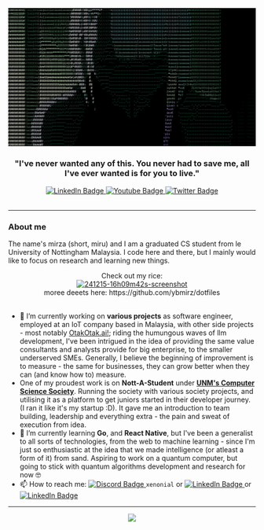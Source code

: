 <img src="./img/her1.gif" alt="just lovely" />

<h3 align="center"><strong>
"I've never wanted any of this. You never had to save me, all I've ever wanted is for you to live."
</strong></h3>

<div id="badges" align="center">
  <a href="http://linkedin.com/in/mirzahidayat">
    <img src="https://img.shields.io/badge/LinkedIn-blue?style=flat-square&logo=linkedin&logoColor=white" alt="LinkedIn Badge"/>
  </a>
  <a href="https://www.instagram.com/miruuuza/">
    <img src="https://img.shields.io/badge/Instagram-cd486b?style=flat-square&logo=youtube&logoColor=white" alt="Youtube Badge"/>
  </a>
  <a href="https://x.com/miruuuza">
    <img src="https://img.shields.io/badge/Twitter-blue?style=flat-square&logo=twitter&logoColor=white" alt="Twitter Badge"/>
  </a>
</div>
<div align="center">
<img src="https://komarev.com/ghpvc/?username=ybmirz&style=flat-square&color=red" alt=""/>
</div>

---

### About me

The name's mirza (short, miru) and I am a graduated CS student from le University of Nottingham Malaysia. I code here and there, but I mainly would like to focus on research and learning new things.

<div align="center">
Check out my rice: <br>
<a href="https://ibb.co/nD7cFm3"><img src="https://i.ibb.co/p3fzSwW/241215-16h09m42s-screenshot.png" alt="241215-16h09m42s-screenshot" border="0"></a><br>
moree deeets here: https://github.com/ybmirz/dotfiles <br>
</div><br>

- 🔭 I’m currently working on **various projects** as software engineer, employed at an IoT company based in Malaysia, with other side projects - most notably [OtakOtak.ai!](https://otakotak.ai); riding the humungous waves of llm development, I've been intrigued in the idea of providing the same value consultants and analysts provide for big enterprise, to the smaller underserved SMEs. Generally, I believe the beginning of improvement is to measure - the same for businesses, they can grow better when they can (and know how to) measure.
- One of my proudest work is on **Nott-A-Student** under **[UNM's Computer Science Society](https://github.com/UoN-Computer-Science-Society)**. Running the society with various society projects, and utilising it as a platform to get juniors started in their developer journey. (I ran it like it's my startup :D). It gave me an introduction to team building, leadership and everything extra - the pain and sweat of execution from idea.
- 🌱 I’m currently learning **Go**, and **React Native**, but I've been a generalist to all sorts of technologies, from the web to machine learning - since I'm just so enthusiastic at the idea that we made intelligence (or atleast a form of it) from sand. Aspiring to work on a quantum computer, but going to stick with quantum algorithms development and research for now 🤓
- 📫 How to reach me: <a href="https://discord.com/channels/@574558925224017920"> <img src="https://img.shields.io/badge/Discord-7289da?style=flat-square&logo=discord&logoColor=white" alt="Discord Badge"/>
  </a> `xenonial` or <a href="http://linkedin.com/in/mirzahidayat">
  <img src="https://img.shields.io/badge/LinkedIn-blue?style=flat-square&logo=linkedin&logoColor=white" alt="LinkedIn Badge"/>
  </a> or <a href="mailto:ybmirz.freelance@gmail.com?subject=[GitHub Reference] Hey there!">
  <img src="https://img.shields.io/badge/e-mail-blue?style=flat-square&logo=mail&logoColor=white" alt="LinkedIn Badge"/>
  </a>

---

<!--START_SECTION:waka-->
<div align="center">
<img src="https://github-readme-stats.vercel.app/api/wakatime?username=xeno&api_domain=wakapi.dev&bg_color=1A202C&title_color=2F855A&icon_color=2F855A&text_color=ffffff&custom_title=Wakapi%20Week%20Stats&layout=compact"/>
</div>
<!--END_SECTION:waka-->
